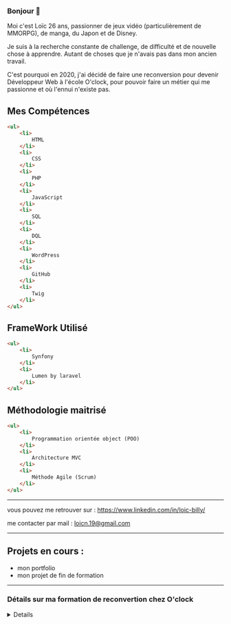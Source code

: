 ### Bonjour 👋 

Moi c'est Loïc 26 ans, passionner de jeux vidéo (particulièrement de MMORPG), de manga, du Japon et de Disney.

Je suis à la recherche constante de challenge, de difficulté et de nouvelle chose à apprendre. Autant de choses que je n'avais pas dans mon ancien travail.

C'est pourquoi en 2020, j'ai décidé de faire une reconversion pour devenir Développeur Web à l'école O'clock, pour pouvoir faire un métier qui me passionne et où l'ennui n'existe pas.

## Mes Compétences

```html
<ul>
    <li>
        HTML
    </li>
    <li>
        CSS
    </li>
    <li>
        PHP
    </li>
    <li>
        JavaScript
    </li>
    <li>
        SQL
    </li>
    <li>
        DQL
    </li>
    <li>
        WordPress
    </li>
    <li>
        GitHub
    </li>
    <li>
        Twig
    </li>
</ul>
```

## FrameWork Utilisé
```html
<ul>
    <li>
        Synfony
    </li>
    <li>
        Lumen by laravel 
    </li>
</ul>
```

## Méthodologie maitrisé
```html
<ul>
    <li>
        Programmation orientée object (POO)
    </li>
    <li>
        Architecture MVC
    </li>
    <li>
        Méthode Agile (Scrum)
    </li>
</ul>
```
___
 vous pouvez me retrouver sur : https://www.linkedin.com/in/loic-billy/
 
 me contacter par mail : loicn.19@gmail.com
___ 
 ## Projets en cours :
 - mon portfolio
 - mon projet de fin de formation
 
___

### Détails sur ma formation de reconvertion chez O'clock
<details>
    
La formation ces déroulée en téléprésentiel sur 5 mois :
- 700 heures intensives de formation
- 3 mois de socle : Html / CSS / JS / PHP 
- 1 mois de spécialisation : Spécialisation Symfony 
  - Twig, PSR-4, héritage, POO
  - Doctrine et modèles, fixtures, concept d'ORM, lire et écrire en base de données
  - Formulaires, sécurité, sessions et comptes
  - API, services, events, test unitaires et fonctionnels, déploiement
- 1 mois de projet

</details>
